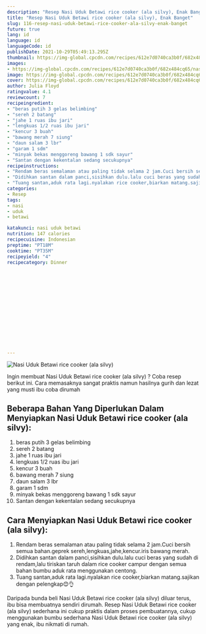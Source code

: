 ```yaml
---
description: "Resep Nasi Uduk Betawi rice cooker (ala silvy), Enak Banget"
title: "Resep Nasi Uduk Betawi rice cooker (ala silvy), Enak Banget"
slug: 116-resep-nasi-uduk-betawi-rice-cooker-ala-silvy-enak-banget
future: true
lang: id
language: id
languageCode: id
publishDate: 2021-10-29T05:49:13.295Z 
thumbnail: https://img-global.cpcdn.com/recipes/612e7d0740ca3b0f/682x484cq65/nasi-uduk-betawi-rice-cooker-ala-silvy-foto-resep-utama.webp
images:
- https://img-global.cpcdn.com/recipes/612e7d0740ca3b0f/682x484cq65/nasi-uduk-betawi-rice-cooker-ala-silvy-foto-resep-utama.webp
image: https://img-global.cpcdn.com/recipes/612e7d0740ca3b0f/682x484cq65/nasi-uduk-betawi-rice-cooker-ala-silvy-foto-resep-utama.webp
cover: https://img-global.cpcdn.com/recipes/612e7d0740ca3b0f/682x484cq65/nasi-uduk-betawi-rice-cooker-ala-silvy-foto-resep-utama.webp
author: Julia Floyd
ratingvalue: 4.1
reviewcount: 7
recipeingredient:
- "beras putih 3 gelas belimbing"
- "sereh 2 batang"
- "jahe 1 ruas ibu jari"
- "lengkuas 1/2 ruas ibu jari"
- "kencur 3 buah"
- "bawang merah 7 siung"
- "daun salam 3 lbr"
- "garam 1 sdm"
- "minyak bekas menggoreng bawang 1 sdk sayur"
- "Santan dengan kekentalan sedang secukupnya"
recipeinstructions:
- "Rendam beras semalaman atau paling tidak selama 2 jam.Cuci bersih semua bahan.geprek sereh,lengkuas,jahe,kencur.iris bawang merah."
- "Didihkan santan dalam panci,sisihkan dulu.lalu cuci beras yang sudah di rendam,lalu tiriskan taruh dalam rice cooker campur dengan semua bahan bumbu aduk rata menggunakan centong."
- "Tuang santan,aduk rata lagi.nyalakan rice cooker,biarkan matang.sajikan dengan pelengkap😊👌"
categories:
- Resep
tags:
- nasi
- uduk
- betawi

katakunci: nasi uduk betawi 
nutrition: 147 calories
recipecuisine: Indonesian
preptime: "PT18M"
cooktime: "PT35M"
recipeyield: "4"
recipecategory: Dinner


     
    
    
    
    
    
    
    
    
    
    
      
    
---
```



![Nasi Uduk Betawi rice cooker (ala silvy)](https://img-global.cpcdn.com/recipes/612e7d0740ca3b0f/682x484cq65/nasi-uduk-betawi-rice-cooker-ala-silvy-foto-resep-utama.webp)

Ingin membuat Nasi Uduk Betawi rice cooker (ala silvy) ? Coba resep berikut ini. Cara memasaknya sangat praktis namun hasilnya gurih dan lezat yang musti ibu coba dirumah

<!--inarticleads1-->

## Beberapa Bahan Yang Diperlukan Dalam Menyiapkan Nasi Uduk Betawi rice cooker (ala silvy):

1. beras putih 3 gelas belimbing
1. sereh 2 batang
1. jahe 1 ruas ibu jari
1. lengkuas 1/2 ruas ibu jari
1. kencur 3 buah
1. bawang merah 7 siung
1. daun salam 3 lbr
1. garam 1 sdm
1. minyak bekas menggoreng bawang 1 sdk sayur
1. Santan dengan kekentalan sedang secukupnya



<!--inarticleads2-->

## Cara Menyiapkan Nasi Uduk Betawi rice cooker (ala silvy):

1. Rendam beras semalaman atau paling tidak selama 2 jam.Cuci bersih semua bahan.geprek sereh,lengkuas,jahe,kencur.iris bawang merah.
1. Didihkan santan dalam panci,sisihkan dulu.lalu cuci beras yang sudah di rendam,lalu tiriskan taruh dalam rice cooker campur dengan semua bahan bumbu aduk rata menggunakan centong.
1. Tuang santan,aduk rata lagi.nyalakan rice cooker,biarkan matang.sajikan dengan pelengkap😊👌




Daripada bunda beli  Nasi Uduk Betawi rice cooker (ala silvy)  diluar terus, ibu  bisa membuatnya sendiri dirumah. Resep  Nasi Uduk Betawi rice cooker (ala silvy)  sederhana ini cukup praktis dalam proses pembuatannya, cukup menggunakan bumbu sederhana  Nasi Uduk Betawi rice cooker (ala silvy)  yang enak, ibu nikmati di rumah.
